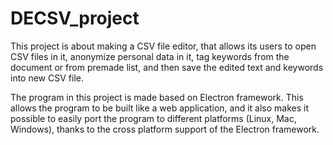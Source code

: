 ﻿# DECSV_project

This project is about making a CSV file editor, that
allows its users to open CSV files in it, anonymize personal
data in it, tag keywords from the document or from premade
list, and then save the edited text and keywords into new CSV file.

The program in this project is made based on Electron framework. This
allows the program to be built like a web application, and it also makes
it possible to easily port the program to different platforms
(Linux, Mac, Windows), thanks to the cross platform support of the
Electron framework.
